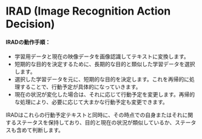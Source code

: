 # IRAD (Image Recognition Action Decision)

<!-- IRADは学習用データと現在の映像データを画像認識して得られたテキストを何らかの形式で保持し、長期的な目的が一致したテキストデータをもとに将来の大まかな短期的な目的を決定する。

上記で決定した短期的な目的と現在の状況が類似している学習データを元に将来の行動予定を決定する。
これは再帰的に処理することで次元が小さくなり、行動予定が具体的になっていく。

現在の状況が変化した場合はそれに伴って次元内の行動予定を変更する。
これも再帰的に処理することで、必要な場合は大まかな行動予定も変更することができる。

これらの行動予定テキストと同時にその時点での自身またはそれに関するステータスを保持しておく。
目的と現在の状況が類似しているか、ステータスも含めて判断する。

IRADは、学習用データと現在の映像データを画像認識して得られたテキストを保持し、長期的な目的が一致したテキストデータをもとに将来の大まかな短期的な目的を決定します。 -->


#### IRADの動作手順：
- 学習用データと現在の映像データを画像認識してテキストに変換します。
- 短期的な目的を決定するために、長期的な目的と類似した学習データを選択します。
- 選択した学習データを元に、短期的な目的を決定します。これを再帰的に処理することで、行動予定が具体的になっていきます。
- 現在の状況が変化した場合は、それに応じて行動予定を変更します。再帰的な処理により、必要に応じて大まかな行動予定も変更できます。

IRADはこれらの行動予定テキストと同時に、その時点での自身またはそれに関するステータスを保持しており、目的と現在の状況が類似しているか、ステータスも含めて判断します。